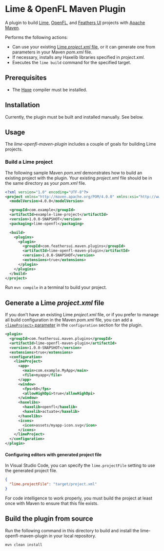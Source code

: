 # Lime & OpenFL Maven Plugin

A plugin to build [Lime](https://lime.software/), [OpenFL](https://openfl.org/), and [Feathers UI](https://feathersui.com/) projects with [Apache Maven](https://maven.apache.org/).

Performs the following actions:

- Can use your existing [Lime _project.xml_ file](https://lime.software/docs/project-files/xml-format/), or it can generate one from parameters in your Maven _pom.xml_ file.
- If necessary, installs any Haxelib libraries specified in _project.xml_.
- Executes the `lime build` command for the specified target.

## Prerequisites

- The [Haxe](https://haxe.org/download/) compiler must be installed.

## Installation

Currently, the plugin must be built and installed manually. See below.

## Usage

The _lime-openfl-maven-plugin_ includes a couple of goals for building Lime projects.

### Build a Lime project

The following sample Maven _pom.xml_ demonstrates how to build an existing project with the plugin. Your existing _project.xml_ file should be in the same directory as your _pom.xml_ file.

```xml
<?xml version="1.0" encoding="UTF-8"?>
<project xmlns="http://maven.apache.org/POM/4.0.0" xmlns:xsi="http://www.w3.org/2001/XMLSchema-instance" xsi:schemaLocation="http://maven.apache.org/POM/4.0.0 http://maven.apache.org/xsd/maven-4.0.0.xsd">
  <modelVersion>4.0.0</modelVersion>

  <groupId>com.example</groupId>
  <artifactId>example-lime-project</artifactId>
  <version>1.0.0-SNAPSHOT</version>
  <packaging>lime-openfl</packaging>

  <build>
    <plugins>
      <plugin>
        <groupId>com.feathersui.maven.plugins</groupId>
        <artifactId>lime-openfl-maven-plugin</artifactId>
        <version>1.0.0-SNAPSHOT</version>
        <extensions>true</extensions>
      </plugin>
    </plugins>
  </build>
</project>
```

Run `mvn compile` in a terminal to build your project.

## Generate a Lime _project.xml_ file

If you don't have an existing Lime _project.xml_ file, or if you prefer to manage all build configuration in the Maven _pom.xml_ file, you can add a [`<limeProject>` parameter](https://feathersui.github.io/lime-openfl-maven-plugin/apidocs/com/feathersui/maven/plugin/lime_openfl/LimeProject.html) in the `configuration` section for the plugin.

```xml
<plugin>
  <groupId>com.feathersui.maven.plugins</groupId>
  <artifactId>lime-openfl-maven-plugin</artifactId>
  <version>1.0.0-SNAPSHOT</version>
  <extensions>true</extensions>
  <configuration>
    <limeProject>
      <app>
        <main>com.example.MyApp</main>
        <file>myapp</file>
      </app>
      <window>
        <fps>60</fps>
        <allowHighDpi>true</allowHighDpi>
      </window>
      <haxelibs>
        <haxelib>openfl</haxelib>
        <haxelib>actuate</haxelib>
      </haxelibs>
      <icons>
        <icon>assets/myapp-icon.svg</icon>
      </icons>
    </limeProject>
  </configuration>
</plugin>
```

#### Configuring editors with generated project file

In Visual Studio Code, you can specify the `lime.projectFile` setting to use the generated project file.

```json
{
  "lime.projectFile": "target/project.xml"
}
```

For code intelligence to work properly, you must build the project at least once with Maven to ensure that this file exists.

## Build the plugin from source

Run the following command in this directory to build and install the lime-openfl-maven-plugin in your local repository.

```sh
mvn clean install
```

